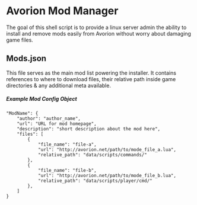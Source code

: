 # Avorion Mod Manager


The goal of this shell script is to provide a linux server admin the ability to install and remove mods easily from Avorion without worry about damaging game files.



## Mods.json

This file serves as the main mod list powering the installer.  It contains references to where to download files, their relative path inside game directories & any additional meta available.


##### Example Mod Config Object

```
"ModName": {
	"author": "author_name",
	"url": "URL for mod homepage",
	"description": "short description about the mod here",
	"files": [
		{
			"file_name": "file-a",
			"url": "http://avorion.net/path/to/mode_file_a.lua",
			"relative_path": "data/scripts/commands/"
		},
		{
			"file_name": "file-b",
			"url": "http://avorion.net/path/to/mode_file_b.lua",
			"relative_path": "data/scripts/player/cmd/"
		},
	]
}
```